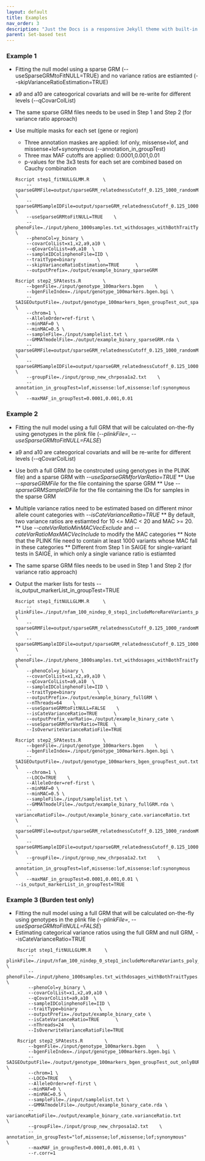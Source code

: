 ```yaml
---
layout: default
title: Examples
nav_order: 3
description: "Just the Docs is a responsive Jekyll theme with built-in search that is easily customizable and hosted on GitHub Pages."
parent: Set-based test
---
```



### Example 1
* Fitting the null model using a sparse GRM (--useSparseGRMtoFitNULL=TRUE) and no variance ratios are estiamted (--skipVarianceRatioEstimation=TRUE)
* a9 and a10 are cateogorical covariats and will be re-write for different levels (--qCovarColList)
* The same sparse GRM files needs to be used in Step 1 and Step 2 (for variance ratio approach)
* Use multiple masks for each set (gene or region)
    * Three annotation maskes are applied: lof only, missense+lof, and missense+lof+synonymous (--annotation_in_groupTest)
    * Three max MAF cutoffs are applied: 0.0001,0.001,0.01
    * p-values for the 3x3 tests for each set are combined based on Cauchy combination 
 
    ```
    Rscript step1_fitNULLGLMM.R     \
        --sparseGRMFile=output/sparseGRM_relatednessCutoff_0.125_1000_randomMarkersUsed.sparseGRM.mtx   \
        --sparseGRMSampleIDFile=output/sparseGRM_relatednessCutoff_0.125_1000_randomMarkersUsed.sparseGRM.mtx.sampleIDs.txt     \
        --useSparseGRMtoFitNULL=TRUE    \
        --phenoFile=./input/pheno_1000samples.txt_withdosages_withBothTraitTypes.txt \
        --phenoCol=y_binary \
        --covarColList=x1,x2,a9,a10 \
        --qCovarColList=a9,a10  \
        --sampleIDColinphenoFile=IID \
        --traitType=binary        \
        --skipVarianceRatioEstimation=TRUE      \
        --outputPrefix=./output/example_binary_sparseGRM
    
    Rscript step2_SPAtests.R        \
        --bgenFile=./input/genotype_100markers.bgen    \
        --bgenFileIndex=./input/genotype_100markers.bgen.bgi \
        --SAIGEOutputFile=./output/genotype_100markers_bgen_groupTest_out_sparseGRMforStep1.txt \
        --chrom=1 \
        --AlleleOrder=ref-first \
        --minMAF=0 \
        --minMAC=0.5 \
        --sampleFile=./input/samplelist.txt \
        --GMMATmodelFile=./output/example_binary_sparseGRM.rda \
        --sparseGRMFile=output/sparseGRM_relatednessCutoff_0.125_1000_randomMarkersUsed.sparseGRM.mtx   \
        --sparseGRMSampleIDFile=output/sparseGRM_relatednessCutoff_0.125_1000_randomMarkersUsed.sparseGRM.mtx.sampleIDs.txt     \
        --groupFile=./input/group_new_chrposa1a2.txt    \
        --annotation_in_groupTest=lof,missense:lof,missense:lof:synonymous        \
        --maxMAF_in_groupTest=0.0001,0.001,0.01
    ```


### Example 2
* Fitting the null model using a full GRM that will be calculated on-the-fly using genotypes in the plink file (*--plinkFile=*, *--useSparseGRMtoFitNULL=FALSE*)
* a9 and a10 are cateogorical covariats and will be re-write for different levels (--qCovarColList)
* Use both a full GRM (to be constrcuted using genotypes in the PLINK file) and a sparse GRM with *--useSparseGRMforVarRatio=TRUE*
    ** Use *--sparseGRMFile* for the file containing the sparse GRM
    ** Use *--sparseGRMSampleIDFile* for the file containing the IDs for samples in the sparse GRM
* Multiple variance ratios need to be estimated based on different minor allele count categories with *--isCateVarianceRatio=TRUE*
    ** By default, two variance ratios are estiamted for 10 <= MAC < 20 and MAC >= 20.
    ** Use *--cateVarRatioMinMACVecExclude* and *--cateVarRatioMaxMACVecInclude* to modify the MAC categories
    ** Note that the PLINK file need to contain at least 1000 variants whose MAC fall in these categories
    ** Different from Step 1 in SAIGE for single-variant tests in SAIGE, in which only a single variance ratio is estiamted
* The same sparse GRM files needs to be used in Step 1 and Step 2 (for variance ratio approach) 
* Output the marker lists for tests --is_output_markerList_in_groupTest=TRUE

    ```
    Rscript step1_fitNULLGLMM.R     \
        --plinkFile=./input/nfam_100_nindep_0_step1_includeMoreRareVariants_poly_22chr  \
        --sparseGRMFile=output/sparseGRM_relatednessCutoff_0.125_1000_randomMarkersUsed.sparseGRM.mtx   \
        --sparseGRMSampleIDFile=output/sparseGRM_relatednessCutoff_0.125_1000_randomMarkersUsed.sparseGRM.mtx.sampleIDs.txt     \
        --phenoFile=./input/pheno_1000samples.txt_withdosages_withBothTraitTypes.txt \
        --phenoCol=y_binary \
        --covarColList=x1,x2,a9,a10 \
        --qCovarColList=a9,a10  \
        --sampleIDColinphenoFile=IID \
        --traitType=binary        \
        --outputPrefix=./output/example_binary_fullGRM \
        --nThreads=64    \
        --useSparseGRMtoFitNULL=FALSE    \
        --isCateVarianceRatio=TRUE      \
        --outputPrefix_varRatio=./output/example_binary_cate \
        --useSparseGRMforVarRatio=TRUE  \
        --IsOverwriteVarianceRatioFile=TRUE

    Rscript step2_SPAtests.R        \
        --bgenFile=./input/genotype_100markers.bgen    \
        --bgenFileIndex=./input/genotype_100markers.bgen.bgi \
        --SAIGEOutputFile=./output/genotype_100markers_bgen_groupTest_out.txt \
        --chrom=1 \
        --LOCO=TRUE    \
        --AlleleOrder=ref-first \
        --minMAF=0 \
        --minMAC=0.5 \
        --sampleFile=./input/samplelist.txt \
        --GMMATmodelFile=./output/example_binary_fullGRM.rda \
        --varianceRatioFile=./output/example_binary_cate.varianceRatio.txt      \
        --sparseGRMFile=output/sparseGRM_relatednessCutoff_0.125_1000_randomMarkersUsed.sparseGRM.mtx   \
        --sparseGRMSampleIDFile=output/sparseGRM_relatednessCutoff_0.125_1000_randomMarkersUsed.sparseGRM.mtx.sampleIDs.txt     \
        --groupFile=./input/group_new_chrposa1a2.txt    \
        --annotation_in_groupTest=lof,missense:lof,missense:lof:synonymous        \
        --maxMAF_in_groupTest=0.0001,0.001,0.01	\
	--is_output_markerList_in_groupTest=TRUE

    ```

### Example 3 (Burden test only)

* Fitting the null model using a full GRM that will be calculated on-the-fly using genotypes in the plink file (*--plinkFile=*, *--useSparseGRMtoFitNULL=FALSE*)
* Estimating categorical variance ratios using the full GRM and null GRM, --isCateVarianceRatio=TRUE 

```
    Rscript step1_fitNULLGLMM.R     \
        --plinkFile=./input/nfam_100_nindep_0_step1_includeMoreRareVariants_poly_22chr  \
        --phenoFile=./input/pheno_1000samples.txt_withdosages_withBothTraitTypes.txt \
        --phenoCol=y_binary \
        --covarColList=x1,x2,a9,a10 \
        --qCovarColList=a9,a10  \
        --sampleIDColinphenoFile=IID \
        --traitType=binary        \
        --outputPrefix=./output/example_binary_cate \
        --isCateVarianceRatio=TRUE      \
        --nThreads=24   \
        --IsOverwriteVarianceRatioFile=TRUE

    Rscript step2_SPAtests.R        \
        --bgenFile=./input/genotype_100markers.bgen    \
        --bgenFileIndex=./input/genotype_100markers.bgen.bgi \
        --SAIGEOutputFile=./output/genotype_100markers_bgen_groupTest_out_onlyBURDEN.txt \
        --chrom=1 \
        --LOCO=TRUE    \
        --AlleleOrder=ref-first \
        --minMAF=0 \
        --minMAC=0.5 \
        --sampleFile=./input/samplelist.txt \
        --GMMATmodelFile=./output/example_binary_cate.rda \
        --varianceRatioFile=./output/example_binary_cate.varianceRatio.txt      \
        --groupFile=./input/group_new_chrposa1a2.txt    \
        --annotation_in_groupTest="lof,missense;lof,missense;lof;synonymous"        \
        --maxMAF_in_groupTest=0.0001,0.001,0.01 \
        --r.corr=1

```
